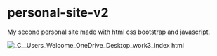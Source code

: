 # personal-site-v2

My second personal site made with html css bootstrap and javascript.

![_C__Users_Welcome_OneDrive_Desktop_work3_index html](https://github.com/ManasJhaMJ/personal-site-v2/assets/83183824/3228aef4-61ad-4bb5-879c-3fc082fac9d3)
